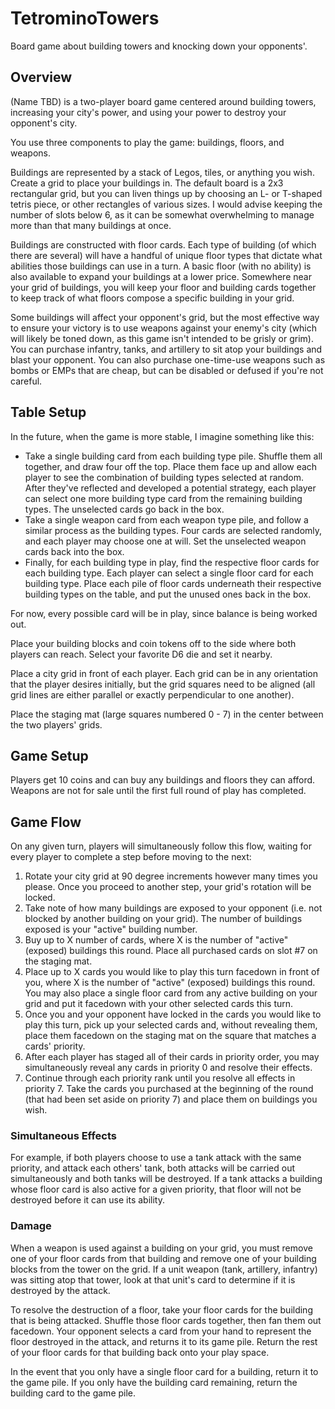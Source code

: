 # TetrominoTowers
Board game about building towers and knocking down your opponents'.

## Overview
<Tetromino Towers> (Name TBD) is a two-player board game centered around building towers, increasing your city's power, and using your power to destroy your opponent's city.
  
You use three components to play the game: buildings, floors, and weapons.

Buildings are represented by a stack of Legos, tiles, or anything you wish. Create a grid to place your buildings in. The default board is a 2x3 rectangular grid, but you can liven things up by choosing an L- or T-shaped tetris piece, or other rectangles of various sizes. I would advise keeping the number of slots below 6, as it can be somewhat overwhelming to manage more than that many buildings at once.

Buildings are constructed with floor cards. Each type of building (of which there are several) will have a handful of unique floor types that dictate what abilities those buildings can use in a turn. A basic floor (with no ability) is also available to expand your buildings at a lower price. Somewhere near your grid of buildings, you will keep your floor and building cards together to keep track of what floors compose a specific building in your grid.

Some buildings will affect your opponent's grid, but the most effective way to ensure your victory is to use weapons against your enemy's city (which will likely be toned down, as this game isn't intended to be grisly or grim). You can purchase infantry, tanks, and artillery to sit atop your buildings and blast your opponent. You can also purchase one-time-use weapons such as bombs or EMPs that are cheap, but can be disabled or defused if you're not careful.


## Table Setup
In the future, when the game is more stable, I imagine something like this:
* Take a single building card from each building type pile. Shuffle them all together, and draw four off the top. Place them face up and allow each player to see the combination of building types selected at random. After they've reflected and developed a potential strategy, each player can select one more building type card from the remaining building types. The unselected cards go back in the box.
* Take a single weapon card from each weapon type pile, and follow a similar process as the building types. Four cards are selected randomly, and each player may choose one at will. Set the unselected weapon cards back into the box.
* Finally, for each building type in play, find the respective floor cards for each building type. Each player can select a single floor card for each building type. Place each pile of floor cards underneath their respective building types on the table, and put the unused ones back in the box.

For now, every possible card will be in play, since balance is being worked out.

Place your building blocks and coin tokens off to the side where both players can reach. Select your favorite D6 die and set it nearby.

Place a city grid in front of each player. Each grid can be in any orientation that the player desires initially, but the grid squares need to be aligned (all grid lines are either parallel or exactly perpendicular to one another).

Place the staging mat (large squares numbered 0 - 7) in the center between the two players' grids.

## Game Setup
Players get 10 coins and can buy any buildings and floors they can afford. Weapons are not for sale until the first full round of play has completed.

## Game Flow
On any given turn, players will simultaneously follow this flow, waiting for every player to complete a step before moving to the next:

1. Rotate your city grid at 90 degree increments however many times you please. Once you proceed to another step, your grid's rotation will be locked.
2. Take note of how many buildings are exposed to your opponent (i.e. not blocked by another building on your grid). The number of buildings exposed is your "active" building number.
3. Buy up to X number of cards, where X is the number of "active" (exposed) buildings this round. Place all purchased cards on slot #7 on the staging mat.
4. Place up to X cards you would like to play this turn facedown in front of you, where X is the number of "active" (exposed) buildings this round. You may also place a single floor card from any active building on your grid and put it facedown with your other selected cards this turn.
5. Once you and your opponent have locked in the cards you would like to play this turn, pick up your selected cards and, without revealing them, place them facedown on the staging mat on the square that matches a cards' priority.
6. After each player has staged all of their cards in priority order, you may simultaneously reveal any cards in priority 0 and resolve their effects. 
7. Continue through each priority rank until you resolve all effects in priority 7. Take the cards you purchased at the beginning of the round (that had been set aside on priority 7) and place them on buildings you wish.

### Simultaneous Effects
For example, if both players choose to use a tank attack with the same priority, and attack each others' tank, both attacks will be carried out simultaneously and both tanks will be destroyed. If a tank attacks a building whose floor card is also active for a given priority, that floor will not be destroyed before it can use its ability.

### Damage
When a weapon is used against a building on your grid, you must remove one of your floor cards from that building and remove one of your building blocks from the tower on the grid. If a unit weapon (tank, artillery, infantry) was sitting atop that tower, look at that unit's card to determine if it is destroyed by the attack. 

To resolve the destruction of a floor, take your floor cards for the building that is being attacked. Shuffle those floor cards together, then fan them out facedown. Your opponent selects a card from your hand to represent the floor destroyed in the attack, and returns it to its game pile. Return the rest of your floor cards for that building back onto your play space.

In the event that you only have a single floor card for a building, return it to the game pile. If you only have the building card remaining, return the building card to the game pile.
